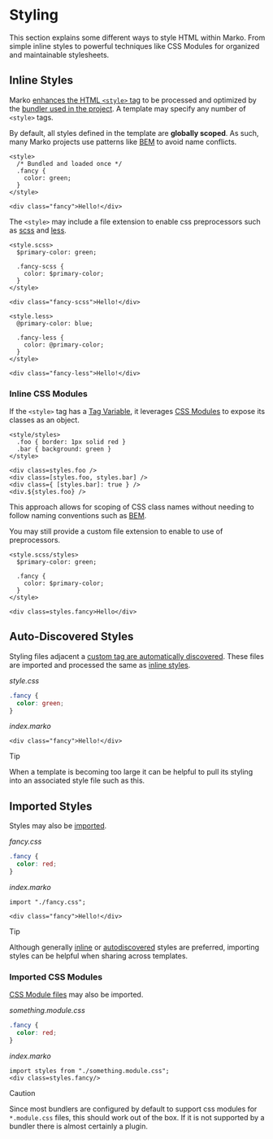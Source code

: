 # Styling

This section explains some different ways to style HTML within Marko. From simple inline styles to powerful techniques like CSS Modules for organized and maintainable stylesheets.

## Inline Styles

Marko [enhances the HTML `<style>` tag](./language.md#ltstylegt) to be processed and optimized by the [bundler used in the project](TODO). A template may specify any number of `<style>` tags.

By default, all styles defined in the template are **globally scoped**. As such, many Marko projects use patterns like [BEM](https://getbem.com/introduction/) to avoid name conflicts.

```marko
<style>
  /* Bundled and loaded once */
  .fancy {
    color: green;
  }
</style>

<div class="fancy">Hello!</div>
```

The `<style>` may include a file extension to enable css preprocessors such as [scss](https://sass-lang.com/documentation/syntax/#scss) and [less](https://lesscss.org/).

```marko
<style.scss>
  $primary-color: green;

  .fancy-scss {
    color: $primary-color;
  }
</style>

<div class="fancy-scss">Hello!</div>

<style.less>
  @primary-color: blue;

  .fancy-less {
    color: @primary-color;
  }
</style>

<div class="fancy-less">Hello!</div>
```

### Inline CSS Modules

If the `<style>` tag has a [Tag Variable](./language.md#Tag-Variable), it leverages [CSS Modules](https://github.com/css-modules/css-modules) to expose its classes as an object.

```marko
<style/styles>
  .foo { border: 1px solid red }
  .bar { background: green }
</style>

<div class=styles.foo />
<div class=[styles.foo, styles.bar] />
<div class={ [styles.bar]: true } />
<div.${styles.foo} />
```

This approach allows for scoping of CSS class names without needing to follow naming conventions such as [BEM](https://getbem.com/introduction/).

You may still provide a custom file extension to enable to use of preprocessors.

```marko
<style.scss/styles>
  $primary-color: green;

  .fancy {
    color: $primary-color;
  }
</style>

<div class=styles.fancy>Hello</div>
```

## Auto-Discovered Styles

Styling files adjacent a [custom tag are automatically discovered](./custom-tag.md#Supporting-Files). These files are imported and processed the same as [inline styles](#Inline-Styles).

_style.css_

```css
.fancy {
  color: green;
}
```

_index.marko_

```marko
<div class="fancy">Hello!</div>
```

> [!Tip]
> When a template is becoming too large it can be helpful to pull its styling into an associated style file such as this.

## Imported Styles

Styles may also be [imported](./language.md#Import).

_fancy.css_

```css
.fancy {
  color: red;
}
```

_index.marko_

```marko
import "./fancy.css";

<div class="fancy">Hello!</div>
```

> [!Tip]
> Although generally [inline](#Inline-Styles) or [autodiscovered](./#Auto-Discovered-Styles) styles are preferred, importing styles can be helpful when sharing across templates.

### Imported CSS Modules

[CSS Module files](https://github.com/css-modules/css-modules) may also be imported.

_something.module.css_

```css
.fancy {
  color: red;
}
```

_index.marko_

```marko
import styles from "./something.module.css";
<div class=styles.fancy/>
```

> [!Caution]
> Since most bundlers are configured by default to support css modules for `*.module.css` files, this should work out of the box. If it is not supported by a bundler there is almost certainly a plugin.
